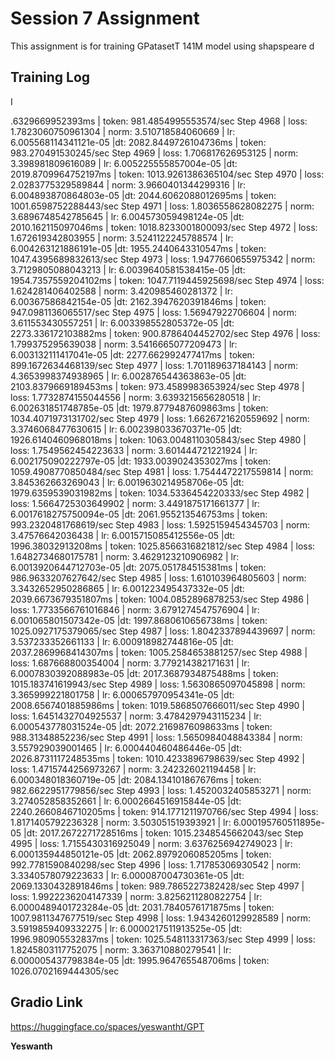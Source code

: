 # Session 7 Assignment

This assignment is for training GPatasetT 141M model using shapspeare d
## Training Log
I


.6329669952393ms | token: 981.4854995553574/sec
Step 4968 | loss: 1.7823060750961304 | norm: 3.510718584060669 | lr: 6.005568114341121e-05 |dt: 2082.8449726104736ms | token: 983.270491530245/sec
Step 4969 | loss: 1.706817626953125 | norm: 3.398981809616089 | lr: 6.005225555857004e-05 |dt: 2019.8709964752197ms | token: 1013.9261386365104/sec
Step 4970 | loss: 2.0283775329589844 | norm: 3.9660401344299316 | lr: 6.004893870864803e-05 |dt: 2044.6062088012695ms | token: 1001.6598752288443/sec
Step 4971 | loss: 1.8036558628082275 | norm: 3.6896748542785645 | lr: 6.004573059498124e-05 |dt: 2010.162115097046ms | token: 1018.8233001800093/sec
Step 4972 | loss: 1.672619342803955 | norm: 3.5241122245788574 | lr: 6.004263121886191e-05 |dt: 1955.2440643310547ms | token: 1047.4395689832613/sec
Step 4973 | loss: 1.9477660655975342 | norm: 3.7129805088043213 | lr: 6.0039640581538415e-05 |dt: 1954.7357559204102ms | token: 1047.7119445925698/sec
Step 4974 | loss: 1.624281406402588 | norm: 3.420985460281372 | lr: 6.00367586842154e-05 |dt: 2162.3947620391846ms | token: 947.0981136065517/sec
Step 4975 | loss: 1.56947922706604 | norm: 3.611553430557251 | lr: 6.003398552805372e-05 |dt: 2273.336172103882ms | token: 900.8786404452702/sec
Step 4976 | loss: 1.799375295639038 | norm: 3.5416665077209473 | lr: 6.003132111417041e-05 |dt: 2277.662992477417ms | token: 899.1672634468139/sec
Step 4977 | loss: 1.701189637184143 | norm: 4.3653998374938965 | lr: 6.002876544363863e-05 |dt: 2103.8379669189453ms | token: 973.4589983653924/sec
Step 4978 | loss: 1.7732874155044556 | norm: 3.6393215656280518 | lr: 6.002631851748785e-05 |dt: 1979.8779487609863ms | token: 1034.4071973131702/sec
Step 4979 | loss: 1.6626721620559692 | norm: 3.3746068477630615 | lr: 6.002398033670371e-05 |dt: 1926.6140460968018ms | token: 1063.0048110305843/sec
Step 4980 | loss: 1.7549562454223633 | norm: 3.601444721221924 | lr: 6.002175090222797e-05 |dt: 1933.0039024353027ms | token: 1059.4908770850484/sec
Step 4981 | loss: 1.7544472217559814 | norm: 3.845362663269043 | lr: 6.0019630214958706e-05 |dt: 1979.6359539031982ms | token: 1034.5336454220333/sec
Step 4982 | loss: 1.5664725303649902 | norm: 3.4491875171661377 | lr: 6.0017618275750094e-05 |dt: 2061.955213546753ms | token: 993.2320481768619/sec
Step 4983 | loss: 1.5925159454345703 | norm: 3.47576642036438 | lr: 6.0015715085412556e-05 |dt: 1996.38032913208ms | token: 1025.8566316821812/sec
Step 4984 | loss: 1.6482734680175781 | norm: 3.4629123210906982 | lr: 6.0013920644712703e-05 |dt: 2075.051784515381ms | token: 986.9633207627642/sec
Step 4985 | loss: 1.610103964805603 | norm: 3.3432652950286865 | lr: 6.001223495437332e-05 |dt: 2039.6673679351807ms | token: 1004.0852896878253/sec
Step 4986 | loss: 1.7733566761016846 | norm: 3.6791274547576904 | lr: 6.001065801507342e-05 |dt: 1997.8680610656738ms | token: 1025.0927175379065/sec
Step 4987 | loss: 1.8042337894439697 | norm: 3.537233352661133 | lr: 6.000918982744816e-05 |dt: 2037.2869968414307ms | token: 1005.2584653881257/sec
Step 4988 | loss: 1.687668800354004 | norm: 3.779214382171631 | lr: 6.0007830392088983e-05 |dt: 2017.3687934875488ms | token: 1015.183741619943/sec
Step 4989 | loss: 1.5630865097045898 | norm: 3.365999221801758 | lr: 6.000657970954341e-05 |dt: 2008.6567401885986ms | token: 1019.5868507666011/sec
Step 4990 | loss: 1.6451432704925537 | norm: 3.4784297943115234 | lr: 6.000543778031524e-05 |dt: 2072.2169876098633ms | token: 988.31348852236/sec
Step 4991 | loss: 1.5650984048843384 | norm: 3.557929039001465 | lr: 6.000440460486446e-05 |dt: 2026.8731117248535ms | token: 1010.4233896798639/sec
Step 4992 | loss: 1.4715744256973267 | norm: 3.242326021194458 | lr: 6.000348018360719e-05 |dt: 2084.134101867676ms | token: 982.6622951779856/sec
Step 4993 | loss: 1.4520032405853271 | norm: 3.274052858352661 | lr: 6.0002664516915844e-05 |dt: 2240.2660846710205ms | token: 914.1771211970766/sec
Step 4994 | loss: 1.8171405792236328 | norm: 3.503051519393921 | lr: 6.000195760511895e-05 |dt: 2017.2672271728516ms | token: 1015.2348545662043/sec
Step 4995 | loss: 1.7155430316925049 | norm: 3.6376256942749023 | lr: 6.000135944850121e-05 |dt: 2062.8979206085205ms | token: 992.7781590840298/sec
Step 4996 | loss: 1.71785306930542 | norm: 3.3340578079223633 | lr: 6.000087004730361e-05 |dt: 2069.1330432891846ms | token: 989.7865227382428/sec
Step 4997 | loss: 1.9922236204147339 | norm: 3.8256211280822754 | lr: 6.0000489401723284e-05 |dt: 2031.7840576171875ms | token: 1007.9811347677519/sec
Step 4998 | loss: 1.9434260129928589 | norm: 3.5919859409332275 | lr: 6.0000217511913525e-05 |dt: 1996.980905532837ms | token: 1025.548113317363/sec
Step 4999 | loss: 1.8245803117752075 | norm: 3.363710880279541 | lr: 6.000005437798384e-05 |dt: 1995.964765548706ms | token: 1026.0702169444305/sec


## Gradio Link
https://huggingface.co/spaces/yeswantht/GPT




**Yeswanth**
